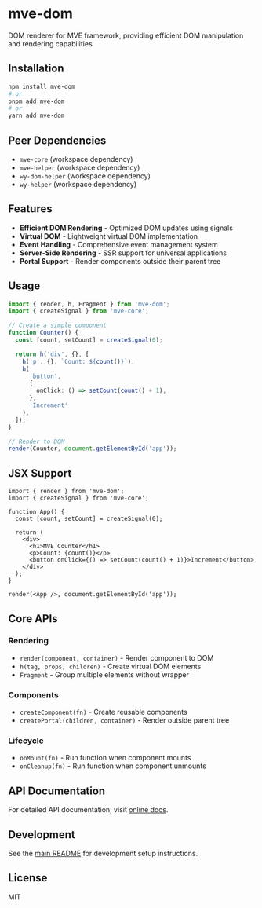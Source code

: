 # mve-dom

DOM renderer for MVE framework, providing efficient DOM manipulation and rendering capabilities.

## Installation

```bash
npm install mve-dom
# or
pnpm add mve-dom
# or
yarn add mve-dom
```

## Peer Dependencies

- `mve-core` (workspace dependency)
- `mve-helper` (workspace dependency)
- `wy-dom-helper` (workspace dependency)
- `wy-helper` (workspace dependency)

## Features

- **Efficient DOM Rendering** - Optimized DOM updates using signals
- **Virtual DOM** - Lightweight virtual DOM implementation
- **Event Handling** - Comprehensive event management system
- **Server-Side Rendering** - SSR support for universal applications
- **Portal Support** - Render components outside their parent tree

## Usage

```typescript
import { render, h, Fragment } from 'mve-dom';
import { createSignal } from 'mve-core';

// Create a simple component
function Counter() {
  const [count, setCount] = createSignal(0);

  return h('div', {}, [
    h('p', {}, `Count: ${count()}`),
    h(
      'button',
      {
        onClick: () => setCount(count() + 1),
      },
      'Increment'
    ),
  ]);
}

// Render to DOM
render(Counter, document.getElementById('app'));
```

## JSX Support

```tsx
import { render } from 'mve-dom';
import { createSignal } from 'mve-core';

function App() {
  const [count, setCount] = createSignal(0);

  return (
    <div>
      <h1>MVE Counter</h1>
      <p>Count: {count()}</p>
      <button onClick={() => setCount(count() + 1)}>Increment</button>
    </div>
  );
}

render(<App />, document.getElementById('app'));
```

## Core APIs

### Rendering

- `render(component, container)` - Render component to DOM
- `h(tag, props, children)` - Create virtual DOM elements
- `Fragment` - Group multiple elements without wrapper

### Components

- `createComponent(fn)` - Create reusable components
- `createPortal(children, container)` - Render outside parent tree

### Lifecycle

- `onMount(fn)` - Run function when component mounts
- `onCleanup(fn)` - Run function when component unmounts

## API Documentation

For detailed API documentation, visit [online docs](https://wy2010344.github.io/mve).

## Development

See the [main README](../README.md) for development setup instructions.

## License

MIT
